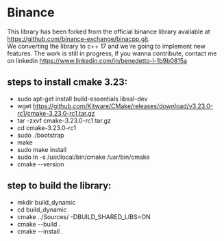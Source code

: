 # Binance
This library has been forked from the official binance library available at https://github.com/binance-exchange/binacpp.git.  
We converting the library to c++ 17 and we're going to implement new features.
The work is still in progress, if you wanna contribute, contact me on linkedin https://www.linkedin.com/in/benedetto-l-1b9b0815a

## steps to install cmake 3.23:

- sudo apt-get install build-essentials libssl-dev
- wget https://github.com/Kitware/CMake/releases/download/v3.23.0-rc1/cmake-3.23.0-rc1.tar.gz
- tar -zxvf cmake-3.23.0-rc1.tar.gz
- cd cmake-3.23.0-rc1
- sudo ./bootstrap
- make
- sudo make install
- sudo ln -s /usr/local/bin/cmake /usr/bin/cmake
- cmake --version

## step to build the library:

- mkdir build_dynamic
- cd build_dynamic
- cmake ../Sources/ -DBUILD_SHARED_LIBS=ON
- cmake --build .
- cmake --install .
